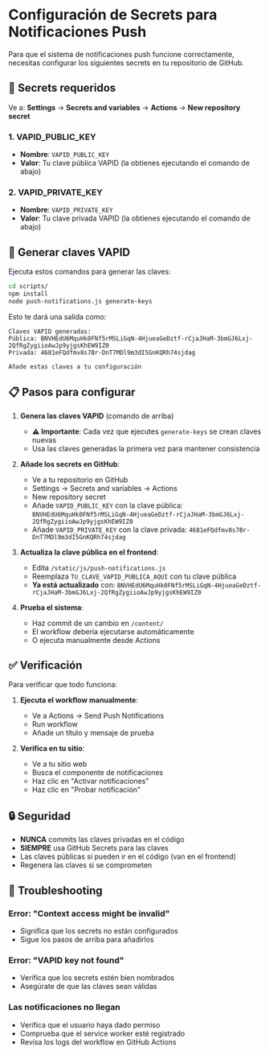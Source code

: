 # Configuración de Secrets para Notificaciones Push

Para que el sistema de notificaciones push funcione correctamente, necesitas configurar los siguientes secrets en tu repositorio de GitHub.

## 🔑 Secrets requeridos

Ve a: **Settings** → **Secrets and variables** → **Actions** → **New repository secret**

### 1. VAPID_PUBLIC_KEY
- **Nombre**: `VAPID_PUBLIC_KEY`
- **Valor**: Tu clave pública VAPID (la obtienes ejecutando el comando de abajo)

### 2. VAPID_PRIVATE_KEY
- **Nombre**: `VAPID_PRIVATE_KEY`
- **Valor**: Tu clave privada VAPID (la obtienes ejecutando el comando de abajo)

## 🔧 Generar claves VAPID

Ejecuta estos comandos para generar las claves:

```bash
cd scripts/
npm install
node push-notifications.js generate-keys
```

Esto te dará una salida como:
```
Claves VAPID generadas:
Pública: BNVHEdU6MquHk0FNf5rMSLiGqN-4HjueaGeDztf-rCjaJHaM-3bmGJ6Lxj-2QfRgZygiioAwJp9yjgsKhEW9IZ0
Privada: 4681eFQdfmv8s7Br-DnT7MDl9m3dI5GnKQRh74sjdag

Añade estas claves a tu configuración
```

## 📋 Pasos para configurar

1. **Genera las claves VAPID** (comando de arriba)
   - **⚠️ Importante**: Cada vez que ejecutes `generate-keys` se crean claves nuevas
   - Usa las claves generadas la primera vez para mantener consistencia

2. **Añade los secrets en GitHub**:
   - Ve a tu repositorio en GitHub
   - Settings → Secrets and variables → Actions
   - New repository secret
   - Añade `VAPID_PUBLIC_KEY` con la clave pública: `BNVHEdU6MquHk0FNf5rMSLiGqN-4HjueaGeDztf-rCjaJHaM-3bmGJ6Lxj-2QfRgZygiioAwJp9yjgsKhEW9IZ0`
   - Añade `VAPID_PRIVATE_KEY` con la clave privada: `4681eFQdfmv8s7Br-DnT7MDl9m3dI5GnKQRh74sjdag`

3. **Actualiza la clave pública en el frontend**:
   - Edita `/static/js/push-notifications.js`
   - Reemplaza `TU_CLAVE_VAPID_PUBLICA_AQUI` con tu clave pública
   - **Ya está actualizado** con: `BNVHEdU6MquHk0FNf5rMSLiGqN-4HjueaGeDztf-rCjaJHaM-3bmGJ6Lxj-2QfRgZygiioAwJp9yjgsKhEW9IZ0`

4. **Prueba el sistema**:
   - Haz commit de un cambio en `/content/`
   - El workflow debería ejecutarse automáticamente
   - O ejecuta manualmente desde Actions

## ✅ Verificación

Para verificar que todo funciona:

1. **Ejecuta el workflow manualmente**:
   - Ve a Actions → Send Push Notifications
   - Run workflow
   - Añade un título y mensaje de prueba

2. **Verifica en tu sitio**:
   - Ve a tu sitio web
   - Busca el componente de notificaciones
   - Haz clic en "Activar notificaciones"
   - Haz clic en "Probar notificación"

## 🔒 Seguridad

- **NUNCA** commits las claves privadas en el código
- **SIEMPRE** usa GitHub Secrets para las claves
- Las claves públicas sí pueden ir en el código (van en el frontend)
- Regenera las claves si se comprometen

## 🐛 Troubleshooting

### Error: "Context access might be invalid"
- Significa que los secrets no están configurados
- Sigue los pasos de arriba para añadirlos

### Error: "VAPID key not found"
- Verifica que los secrets estén bien nombrados
- Asegúrate de que las claves sean válidas

### Las notificaciones no llegan
- Verifica que el usuario haya dado permiso
- Comprueba que el service worker esté registrado
- Revisa los logs del workflow en GitHub Actions
